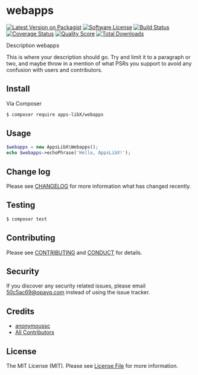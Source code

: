 # webapps

[![Latest Version on Packagist][ico-version]][link-packagist]
[![Software License][ico-license]](LICENSE.md)
[![Build Status][ico-travis]][link-travis]
[![Coverage Status][ico-scrutinizer]][link-scrutinizer]
[![Quality Score][ico-code-quality]][link-code-quality]
[![Total Downloads][ico-downloads]][link-downloads]

Description webapps

This is where your description should go. Try and limit it to a paragraph or two, and maybe throw in a mention of what
PSRs you support to avoid any confusion with users and contributors.

## Install

Via Composer

``` bash
$ composer require apps-libX/webapps
```

## Usage

``` php
$webapps = new AppsLibX\Webapps();
echo $webapps->echoPhrase('Hello, AppsLibX!');
```

## Change log

Please see [CHANGELOG](CHANGELOG.md) for more information what has changed recently.

## Testing

``` bash
$ composer test
```

## Contributing

Please see [CONTRIBUTING](CONTRIBUTING.md) and [CONDUCT](CONDUCT.md) for details.

## Security

If you discover any security related issues, please email 50c5ac69@opayq.com instead of using the issue tracker.

## Credits

- [anonymoussc][link-author]
- [All Contributors][link-contributors]

## License

The MIT License (MIT). Please see [License File](LICENSE.md) for more information.

[ico-version]: https://img.shields.io/packagist/v/apps-libX/webapps.svg?style=flat-square
[ico-license]: https://img.shields.io/badge/license-MIT-brightgreen.svg?style=flat-square
[ico-travis]: https://img.shields.io/travis/apps-libX/webapps/master.svg?style=flat-square
[ico-scrutinizer]: https://img.shields.io/scrutinizer/coverage/g/apps-libX/webapps.svg?style=flat-square
[ico-code-quality]: https://img.shields.io/scrutinizer/g/apps-libX/webapps.svg?style=flat-square
[ico-downloads]: https://img.shields.io/packagist/dt/apps-libX/webapps.svg?style=flat-square

[link-packagist]: https://packagist.org/packages/apps-libX/webapps
[link-travis]: https://travis-ci.org/apps-libX/webapps
[link-scrutinizer]: https://scrutinizer-ci.com/g/apps-libX/webapps/code-structure
[link-code-quality]: https://scrutinizer-ci.com/g/apps-libX/webapps
[link-downloads]: https://packagist.org/packages/apps-libX/webapps
[link-author]: https://github.com/apps-libX
[link-contributors]: ../../contributors

